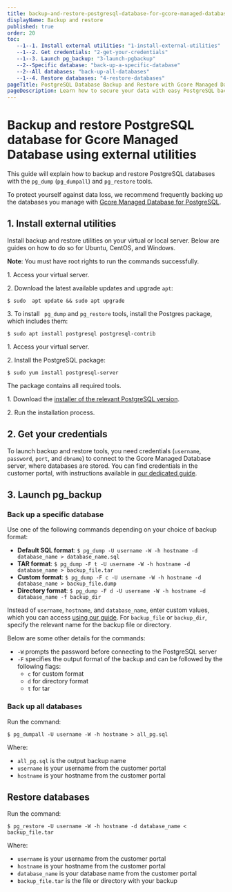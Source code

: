 ```yaml
---
title: backup-and-restore-postgresql-database-for-gcore-managed-database-using-external-utilities
displayName: Backup and restore
published: true
order: 20
toc:
   --1--1. Install external utilities: "1-install-external-utilities"
   --1--2. Get credentials: "2-get-your-credentials"
   --1--3. Launch pg_backup: "3-launch-pgbackup"
   --2--Specific database: "back-up-a-specific-database"
   --2--All databases: "back-up-all-databases" 
   --1--4. Restore databases: "4-restore-databases"
pageTitle: PostgreSQL Database Backup and Restore with Gcore Managed Database | Gcore
pageDescription: Learn how to secure your data with easy PostgreSQL backup and restore on Gcore Managed Database using pg_dump and pg_restore tools.
---
```

# Backup and restore PostgreSQL database for Gcore Managed Database using external utilities 

This guide will explain how to backup and restore PostgreSQL databases with the ```pg_dump``` (```pg_dumpall```) and ```pg_restore``` tools.

To protect yourself against data loss, we recommend frequently backing up the databases you manage with <a href="https://gcore.com/docs/cloud/database-for-postgresql" target="_blank">Gcore Managed Database for PostgreSQL</a>.

## 1. Install external utilities

Install backup and restore utilities on your virtual or local server. Below are guides on how to do so for Ubuntu, CentOS, and Windows.

**Note**: You must have root rights to run the commands successfully.  

<expandable-element title="Ubuntu 22.04">

1\. Access your virtual server.

2\. Download the latest available updates and upgrade ```apt```:

```
$ sudo  apt update && sudo apt upgrade
```

3\. To install ``` pg_dump``` and ```pg_restore``` tools, install the Postgres package, which includes them:

```
$ sudo apt install postgresql postgresql-contrib
```
</expandable-element>

<expandable-element title="CentOS 7">

1\. Access your virtual server.

2\. Install the PostgreSQL package:

```
$ sudo yum install postgresql-server
```

The package contains all required tools.
</expandable-element>

<expandable-element title="Windows">

1\. Download the <a href="https://www.enterprisedb.com/downloads/postgres-postgresql-downloads" target="_blank">installer of the relevant PostgreSQL version</a>.

2\. Run the installation process. 
</expandable-element>

## 2. Get your credentials

To launch backup and restore tools, you need credentials (``username``, ```password```, ```port```, and ```dbname```) to connect to the Gcore Managed Database server, where databases are stored. You can find credentials in the customer portal, with instructions available in <a href="https://gcore.com/docs/cloud/database-for-postgresql/manage-postgresql-servers#get-your-credentials" target="_blank">our dedicated guide</a>. 

## 3. Launch pg_backup

### Back up a specific database

Use one of the following commands depending on your choice of backup format:

- **Default SQL format**: ```$ pg_dump -U username -W -h hostname -d database_name > database_name.sql``` 
- **TAR format**: ```$ pg_dump -F t -U username -W -h hostname -d database_name > backup_file.tar```
- **Custom format**: ```$ pg_dump -F c -U username -W -h hostname -d database_name > backup_file.dump```
- **Directory format**: ```$ pg_dump -F d -U username -W -h hostname -d database_name -f backup_dir```

Instead of ```username```, ```hostname```, and ```database_name```, enter custom values, which you can access <a href="https://gcore.com/docs/cloud/database-for-postgresql/manage-postgresql-servers#get-your-credentials" target="_blank">using our guide</a>. For ```backup_file``` or ```backup_dir```, specify the relevant name for the backup file or directory.

Below are some other details for the commands:

- ```-W``` prompts the password before connecting to the PostgreSQL server
- ```-F``` specifies the output format of the backup and can be followed by the following flags:
   - ```c``` for custom format
   - ```d``` for directory format
   - ```t``` for tar

### Back up all databases

Run the command:

```
$ pg_dumpall -U username -W -h hostname > all_pg.sql
```

Where: 

- ```all_pg.sql``` is the output backup name
- ```username``` is your username from the customer portal
- ```hostname``` is your hostname from the customer portal

## Restore databases

Run the command: 

```
$ pg_restore -U username -W -h hostname -d database_name < backup_file.tar
```

Where: 

- ```username``` is your username from the customer portal
- ```hostname``` is your hostname from the customer portal  
- ```database_name``` is your database name from the customer portal
- ```backup_file.tar``` is the file or directory with your backup